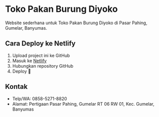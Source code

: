 # Toko Pakan Burung Diyoko

Website sederhana untuk Toko Pakan Burung Diyoko di Pasar Pahing, Gumelar, Banyumas.

## Cara Deploy ke Netlify
1. Upload project ini ke GitHub
2. Masuk ke [Netlify](https://app.netlify.com/)
3. Hubungkan repository GitHub
4. Deploy 🚀

## Kontak
- Telp/WA: 0858-5271-8820
- Alamat: Pertigaan Pasar Pahing, Gumelar RT 06 RW 01, Kec. Gumelar, Banyumas